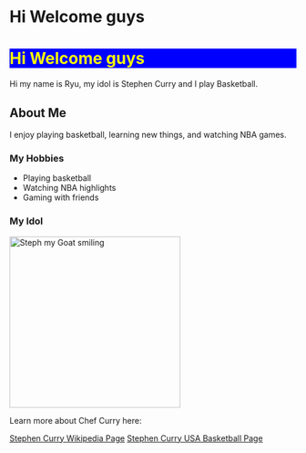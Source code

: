 <h1>Hi Welcome guys</h1>
<h1 style="color:yellow; background-color:blue;">Hi Welcome guys</h1>


<p>Hi my name is Ryu, my idol is Stephen Curry and I play Basketball.</p>

<h2>About Me</h2>
<p>I enjoy playing basketball, learning new things, and watching NBA games.</p>

<h3>My Hobbies</h3>
<ul>
  <li>Playing basketball</li>
  <li>Watching NBA highlights</li>
  <li>Gaming with friends</li>
</ul>

<h3>My Idol</h3>
<img src="https://andscape.com/wp-content/uploads/2023/03/GettyImages-1243633887-e1678736412944.jpg?w=800" alt="Steph my Goat smiling" width="300">

<p>Learn more about Chef Curry here:</p>
<a href="https://en.wikipedia.org/wiki/Stephen_Curry" target="_blank">Stephen Curry Wikipedia Page</a>
<a href="https://www.usab.com/players/stephen-curry" target="_blank">Stephen Curry USA Basketball Page</a>






